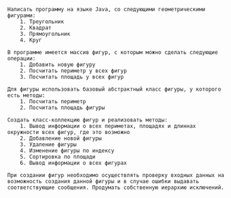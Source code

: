     Написать программу на языке Java, со следующими геометрическими фигурами:
        1. Треугольник
        2. Квадрат
        3. Прямоугольник
        4. Круг

    В программе имеется массив фигур, с которым можно сделать следующие операции:
        1. Добавить новую фигуру
        2. Посчитать периметр у всех фигур
        3. Посчитать площадь у всех фигур

    Для фигуры использовать базовый абстрактный класс фигуры, у которого есть методы:
        1. Посчитать периметр
        2. Посчитать площадь фигуры

    Создать класс-коллекцию фигур и реализовать методы:
        1. Вывод информации о всех периметах, площадях и длиннах окружности всех фигур, где это возможно
        2. Добавление новой фигуры
        3. Удаление фигуры
        4. Изменение фигуры по индексу
        5. Сортировка по площади
        6. Вывод информации о всех фигурах

    При создании фигур необходимо осуществлять проверку входных данных на возможность создания данной фигуры и в случае ошибки выдавать соответствующие сообщения. Продумать собственную иерархию исключений.